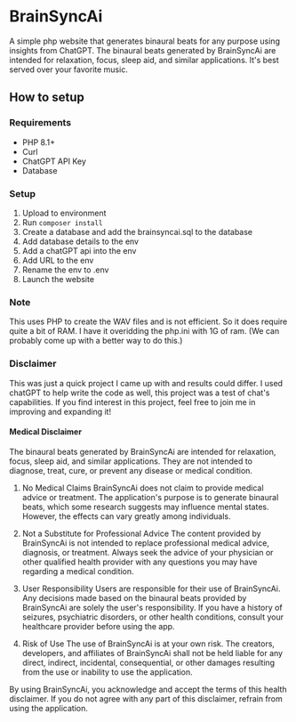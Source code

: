 # BrainSyncAi
 A simple php website that generates binaural beats for any purpose using insights from ChatGPT.
 The binaural beats generated by BrainSyncAi are intended for relaxation, focus, sleep aid, and similar applications. It's best served over your favorite music.

## How to setup

### Requirements 

- PHP 8.1+
- Curl
- ChatGPT API Key
- Database

### Setup

1. Upload to environment
2. Run `composer install`
3. Create a database and add the brainsyncai.sql to the database
5. Add database details to the env
6. Add a chatGPT api into the env
7. Add URL to the env
8. Rename the env to .env
9. Launch the website

### Note

This uses PHP to create the WAV files and is not efficient. So it does require quite a bit of RAM. I have it overidding the php.ini with 1G of ram. (We can probably come up with a better way to do this.)

### Disclaimer

This was just a quick project I came up with and results could differ. I used chatGPT to help write the code as well, this project was a test of chat's capabilities. If you find interest in this project, feel free to join me in improving and expanding it! 

#### Medical Disclaimer
The binaural beats generated by BrainSyncAi are intended for relaxation, focus, sleep aid, and similar applications. They are not intended to diagnose, treat, cure, or prevent any disease or medical condition.

1. No Medical Claims
BrainSyncAi does not claim to provide medical advice or treatment. The application's purpose is to generate binaural beats, which some research suggests may influence mental states. However, the effects can vary greatly among individuals.

2. Not a Substitute for Professional Advice
The content provided by BrainSyncAi is not intended to replace professional medical advice, diagnosis, or treatment. Always seek the advice of your physician or other qualified health provider with any questions you may have regarding a medical condition.

3. User Responsibility
Users are responsible for their use of BrainSyncAi. Any decisions made based on the binaural beats provided by BrainSyncAi are solely the user's responsibility. If you have a history of seizures, psychiatric disorders, or other health conditions, consult your healthcare provider before using the app.

4. Risk of Use
The use of BrainSyncAi is at your own risk. The creators, developers, and affiliates of BrainSyncAi shall not be held liable for any direct, indirect, incidental, consequential, or other damages resulting from the use or inability to use the application.

By using BrainSyncAi, you acknowledge and accept the terms of this health disclaimer. If you do not agree with any part of this disclaimer, refrain from using the application.



